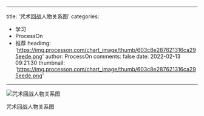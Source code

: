 
---
title: '咒术回战人物关系图'
categories: 
 - 学习
 - ProcessOn
 - 推荐
headimg: 'https://img.processon.com/chart_image/thumb/603c8e287621316ca295eede.png'
author: ProcessOn
comments: false
date: 2022-02-13 09:21:30
thumbnail: 'https://img.processon.com/chart_image/thumb/603c8e287621316ca295eede.png'
---

<div>   
<img class="thumb" alt="咒术回战人物关系图" src="https://img.processon.com/chart_image/thumb/603c8e287621316ca295eede.png" referrerpolicy="no-referrer">
<p>咒术回战人物关系图</p>  
</div>
            
